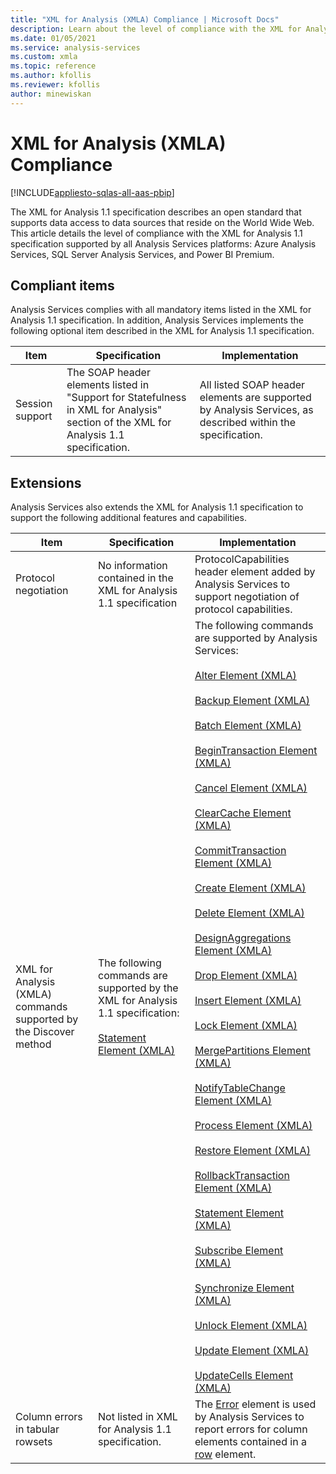 ```yaml
---
title: "XML for Analysis (XMLA) Compliance | Microsoft Docs"
description: Learn about the level of compliance with the XML for Analysis 1.1 specification that is supported by Azure Analysis Services and SQL Server Analysis Services.
ms.date: 01/05/2021
ms.service: analysis-services
ms.custom: xmla
ms.topic: reference
ms.author: kfollis
ms.reviewer: kfollis
author: minewiskan
---
```

# XML for Analysis (XMLA) Compliance
  
[!INCLUDE[appliesto-sqlas-all-aas-pbip](../includes/appliesto-sqlas-all-aas-pbip.md)]

  The XML for Analysis 1.1 specification describes an open standard that supports data access to data sources that reside on the World Wide Web. This article details the level of compliance with the XML for Analysis 1.1 specification supported by all Analysis Services platforms: Azure Analysis Services, SQL Server Analysis Services, and Power BI Premium.  
  
## Compliant items

Analysis Services complies with all mandatory items listed in the XML for Analysis 1.1 specification. In addition, Analysis Services implements the following optional item described in the XML for Analysis 1.1 specification.  
  
|Item|Specification|Implementation|  
|----------|-------------------|--------------------|  
|Session support|The SOAP header elements listed in "Support for Statefulness in XML for Analysis" section of the XML for Analysis 1.1 specification.|All listed SOAP header elements are supported by Analysis Services, as described within the specification.|  
  
## Extensions

 Analysis Services also extends the XML for Analysis 1.1 specification to support the following additional features and capabilities.  
  
|Item|Specification|Implementation|  
|----------|-------------------|--------------------|  
|Protocol negotiation|No information contained in the XML for Analysis 1.1 specification|ProtocolCapabilities header element added by Analysis Services to support negotiation of protocol capabilities.|  
|XML for Analysis (XMLA) commands supported by the Discover method|The following commands are supported by the XML for Analysis 1.1 specification:<br /><br /> [Statement Element &#40;XMLA&#41;](xml-elements-commands/statement-element-xmla.md)|The following commands are supported by Analysis Services:<br /><br /> [Alter Element &#40;XMLA&#41;](xml-elements-commands/alter-element-xmla.md)<br /><br /> [Backup Element &#40;XMLA&#41;](xml-elements-commands/backup-element-xmla.md)<br /><br /> [Batch Element &#40;XMLA&#41;](xml-elements-commands/batch-element-xmla.md)<br /><br /> [BeginTransaction Element &#40;XMLA&#41;](xml-elements-commands/begintransaction-element-xmla.md)<br /><br /> [Cancel Element &#40;XMLA&#41;](xml-elements-commands/cancel-element-xmla.md)<br /><br /> [ClearCache Element &#40;XMLA&#41;](xml-elements-commands/clearcache-element-xmla.md)<br /><br /> [CommitTransaction Element &#40;XMLA&#41;](xml-elements-commands/committransaction-element-xmla.md)<br /><br /> [Create Element &#40;XMLA&#41;](xml-elements-commands/create-element-xmla.md)<br /><br /> [Delete Element &#40;XMLA&#41;](xml-elements-commands/delete-element-xmla.md)<br /><br /> [DesignAggregations Element &#40;XMLA&#41;](xml-elements-commands/designaggregations-element-xmla.md)<br /><br /> [Drop Element &#40;XMLA&#41;](xml-elements-commands/drop-element-xmla.md)<br /><br /> [Insert Element &#40;XMLA&#41;](xml-elements-commands/insert-element-xmla.md)<br /><br /> [Lock Element &#40;XMLA&#41;](xml-elements-commands/lock-element-xmla.md)<br /><br /> [MergePartitions Element &#40;XMLA&#41;](xml-elements-commands/mergepartitions-element-xmla.md)<br /><br /> [NotifyTableChange Element &#40;XMLA&#41;](xml-elements-commands/notifytablechange-element-xmla.md)<br /><br /> [Process Element &#40;XMLA&#41;](xml-elements-commands/process-element-xmla.md)<br /><br /> [Restore Element &#40;XMLA&#41;](xml-elements-commands/restore-element-xmla.md)<br /><br /> [RollbackTransaction Element &#40;XMLA&#41;](xml-elements-commands/rollbacktransaction-element-xmla.md)<br /><br /> [Statement Element &#40;XMLA&#41;](xml-elements-commands/statement-element-xmla.md)<br /><br /> [Subscribe Element &#40;XMLA&#41;](xml-elements-commands/subscribe-element-xmla.md)<br /><br /> [Synchronize Element &#40;XMLA&#41;](xml-elements-commands/synchronize-element-xmla.md)<br /><br /> [Unlock Element &#40;XMLA&#41;](xml-elements-commands/unlock-element-xmla.md)<br /><br /> [Update Element &#40;XMLA&#41;](xml-elements-commands/update-element-xmla.md)<br /><br /> [UpdateCells Element &#40;XMLA&#41;](xml-elements-commands/updatecells-element-xmla.md)|  
|Column errors in tabular rowsets|Not listed in XML for Analysis 1.1 specification.|The [Error](xml-elements-properties/error-element-xmla.md) element is used by Analysis Services to report errors for column elements contained in a [row](xml-elements-properties/error-element-xmla.md) element.|
